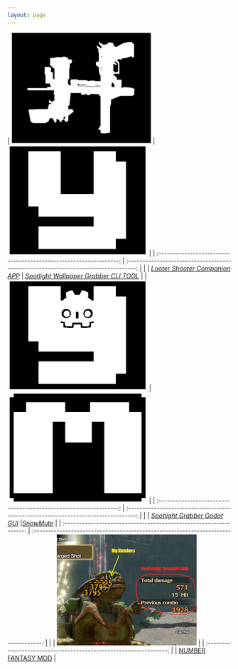 ```yaml
---
layout: page
---
```


|             ![BL3ICON.PNG](assets/img/lad/BL3ICON.png)             |                         ![YIcon.PNG](assets/img/YIcon.png)                          |
| :----------------------------------------------------------------: | :---------------------------------------------------------------------------------: |  |
| [*Looter Shooter Companion APP*](https://github.com/Hoodstrats/L.A.D) | [*Spotlight Wallpaper Grabber CLI TOOL*](https://www.nuget.org/packages/SpotYoink/) |
|             ![YIconGodot.PNG](assets/img/YIconGodot.png)             |             ![MicMuterIcon.PNG](assets/img/Snowball.png)              |
| :----------------------------------------------------------------: | :---------------------------------------------------------------------------------: |  |
| [*Spotlight Grabber Godot GUI*](https://github.com/Hoodstrats/SpotYoinkGD) |[*SnowMute*](https://github.com/Hoodstrats/SnowMute) |
| :----------------------------------------------------------------: | :---------------------------------------------------------------------------------: |  |
|             ![closeuprise](assets/img/mhrisedmg/closeupdmgsmall.png)             | 
| :----------------------------------------------------------------: |
| [NUMBER FANTASY MOD](https://www.nexusmods.com/monsterhunterrise/mods/720) |